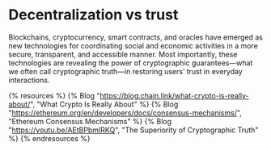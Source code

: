 # Decentralization vs trust

Blockchains, cryptocurrency, smart contracts, and oracles have emerged as new technologies for coordinating social and economic activities in a more secure, transparent, and accessible manner. Most importantly, these technologies are revealing the power of cryptographic guarantees—what we often call cryptographic truth—in restoring users’ trust in everyday interactions.

{% resources %}
  {% Blog "https://blog.chain.link/what-crypto-is-really-about/", "What Crypto Is Really About" %}
  {% Blog "https://ethereum.org/en/developers/docs/consensus-mechanisms/", "Ethereum Consensus Mechanisms" %}
  {% Blog "https://youtu.be/AEtBPbmIRKQ", "The Superiority of Cryptographic Truth" %}
{% endresources %}
